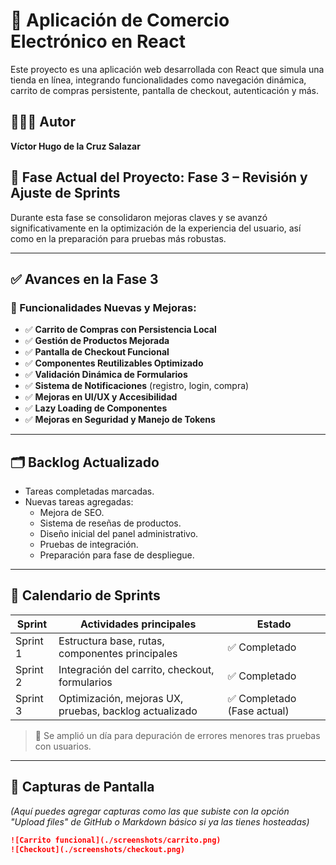 # 🛒 Aplicación de Comercio Electrónico en React

Este proyecto es una aplicación web desarrollada con React que simula una tienda en línea, integrando funcionalidades como navegación dinámica, carrito de compras persistente, pantalla de checkout, autenticación y más.

## 👨🏻‍💻 Autor
**Víctor Hugo de la Cruz Salazar**

## 📅 Fase Actual del Proyecto: Fase 3 – Revisión y Ajuste de Sprints

Durante esta fase se consolidaron mejoras claves y se avanzó significativamente en la optimización de la experiencia del usuario, así como en la preparación para pruebas más robustas.

---

## ✅ Avances en la Fase 3

### 🧠 Funcionalidades Nuevas y Mejoras:
- ✅ **Carrito de Compras con Persistencia Local**
- ✅ **Gestión de Productos Mejorada**
- ✅ **Pantalla de Checkout Funcional**
- ✅ **Componentes Reutilizables Optimizado**
- ✅ **Validación Dinámica de Formularios**
- ✅ **Sistema de Notificaciones** (registro, login, compra)
- ✅ **Mejoras en UI/UX y Accesibilidad**
- ✅ **Lazy Loading de Componentes**
- ✅ **Mejoras en Seguridad y Manejo de Tokens**

---

## 🗂️ Backlog Actualizado

- Tareas completadas marcadas.
- Nuevas tareas agregadas:
  - Mejora de SEO.
  - Sistema de reseñas de productos.
  - Diseño inicial del panel administrativo.
  - Pruebas de integración.
  - Preparación para fase de despliegue.

---

## 🧭 Calendario de Sprints

| Sprint | Actividades principales | Estado |
|--------|--------------------------|--------|
| Sprint 1 | Estructura base, rutas, componentes principales | ✅ Completado |
| Sprint 2 | Integración del carrito, checkout, formularios | ✅ Completado |
| Sprint 3 | Optimización, mejoras UX, pruebas, backlog actualizado | ✅ Completado (Fase actual) |

> 🔄 Se amplió un día para depuración de errores menores tras pruebas con usuarios.

---

## 📸 Capturas de Pantalla

*(Aquí puedes agregar capturas como las que subiste con la opción "Upload files" de GitHub o Markdown básico si ya las tienes hosteadas)*

```md
![Carrito funcional](./screenshots/carrito.png)
![Checkout](./screenshots/checkout.png)
